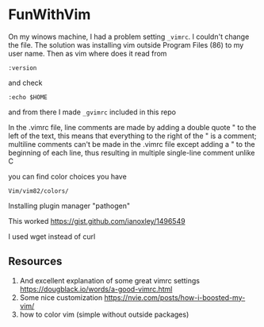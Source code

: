 # FunWithVim

On my winows machine, I had a problem setting ```_vimrc```. I couldn't change the file. The solution was installing vim outside Program Files (86) to my user name. Then as vim where does it read from

```
:version
```

and check
```
:echo $HOME
```

and from there I made ```_gvimrc``` included in this repo


In the .vimrc file, line comments are made by adding a double quote " to the left of the text, this means that everything to the right of the " is a comment; multiline comments can't be made in the .vimrc file except adding a " to the beginning of each line, thus resulting in multiple single-line comment unlike C

you can find color choices you have

```
Vim/vim82/colors/
```


Installing plugin manager "pathogen"

This worked https://gist.github.com/ianoxley/1496549

I used wget instead of curl

## Resources

1. And excellent explanation of some great vimrc settings https://dougblack.io/words/a-good-vimrc.html
2. Some nice customization https://nvie.com/posts/how-i-boosted-my-vim/
3. how to color vim (simple without outside packages)
